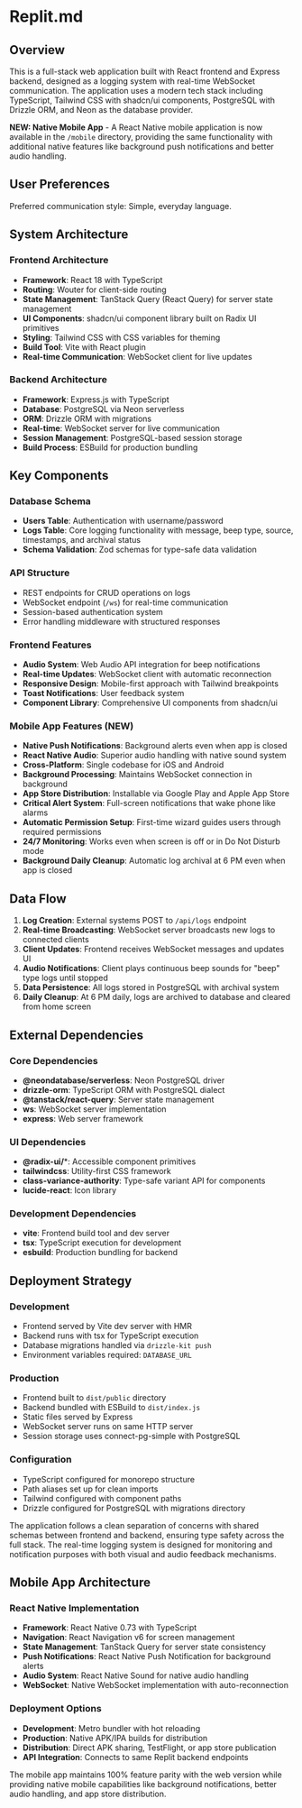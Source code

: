 # Replit.md

## Overview

This is a full-stack web application built with React frontend and Express backend, designed as a logging system with real-time WebSocket communication. The application uses a modern tech stack including TypeScript, Tailwind CSS with shadcn/ui components, PostgreSQL with Drizzle ORM, and Neon as the database provider.

**NEW: Native Mobile App** - A React Native mobile application is now available in the `/mobile` directory, providing the same functionality with additional native features like background push notifications and better audio handling.

## User Preferences

Preferred communication style: Simple, everyday language.

## System Architecture

### Frontend Architecture
- **Framework**: React 18 with TypeScript
- **Routing**: Wouter for client-side routing
- **State Management**: TanStack Query (React Query) for server state management
- **UI Components**: shadcn/ui component library built on Radix UI primitives
- **Styling**: Tailwind CSS with CSS variables for theming
- **Build Tool**: Vite with React plugin
- **Real-time Communication**: WebSocket client for live updates

### Backend Architecture
- **Framework**: Express.js with TypeScript
- **Database**: PostgreSQL via Neon serverless
- **ORM**: Drizzle ORM with migrations
- **Real-time**: WebSocket server for live communication
- **Session Management**: PostgreSQL-based session storage
- **Build Process**: ESBuild for production bundling

## Key Components

### Database Schema
- **Users Table**: Authentication with username/password
- **Logs Table**: Core logging functionality with message, beep type, source, timestamps, and archival status
- **Schema Validation**: Zod schemas for type-safe data validation

### API Structure
- REST endpoints for CRUD operations on logs
- WebSocket endpoint (`/ws`) for real-time communication
- Session-based authentication system
- Error handling middleware with structured responses

### Frontend Features
- **Audio System**: Web Audio API integration for beep notifications
- **Real-time Updates**: WebSocket client with automatic reconnection
- **Responsive Design**: Mobile-first approach with Tailwind breakpoints
- **Toast Notifications**: User feedback system
- **Component Library**: Comprehensive UI components from shadcn/ui

### Mobile App Features (NEW)
- **Native Push Notifications**: Background alerts even when app is closed
- **React Native Audio**: Superior audio handling with native sound system
- **Cross-Platform**: Single codebase for iOS and Android
- **Background Processing**: Maintains WebSocket connection in background
- **App Store Distribution**: Installable via Google Play and Apple App Store
- **Critical Alert System**: Full-screen notifications that wake phone like alarms
- **Automatic Permission Setup**: First-time wizard guides users through required permissions
- **24/7 Monitoring**: Works even when screen is off or in Do Not Disturb mode
- **Background Daily Cleanup**: Automatic log archival at 6 PM even when app is closed

## Data Flow

1. **Log Creation**: External systems POST to `/api/logs` endpoint
2. **Real-time Broadcasting**: WebSocket server broadcasts new logs to connected clients
3. **Client Updates**: Frontend receives WebSocket messages and updates UI
4. **Audio Notifications**: Client plays continuous beep sounds for "beep" type logs until stopped
5. **Data Persistence**: All logs stored in PostgreSQL with archival system
6. **Daily Cleanup**: At 6 PM daily, logs are archived to database and cleared from home screen

## External Dependencies

### Core Dependencies
- **@neondatabase/serverless**: Neon PostgreSQL driver
- **drizzle-orm**: TypeScript ORM with PostgreSQL dialect
- **@tanstack/react-query**: Server state management
- **ws**: WebSocket server implementation
- **express**: Web server framework

### UI Dependencies
- **@radix-ui/***: Accessible component primitives
- **tailwindcss**: Utility-first CSS framework
- **class-variance-authority**: Type-safe variant API for components
- **lucide-react**: Icon library

### Development Dependencies
- **vite**: Frontend build tool and dev server
- **tsx**: TypeScript execution for development
- **esbuild**: Production bundling for backend

## Deployment Strategy

### Development
- Frontend served by Vite dev server with HMR
- Backend runs with tsx for TypeScript execution
- Database migrations handled via `drizzle-kit push`
- Environment variables required: `DATABASE_URL`

### Production
- Frontend built to `dist/public` directory
- Backend bundled with ESBuild to `dist/index.js`
- Static files served by Express
- WebSocket server runs on same HTTP server
- Session storage uses connect-pg-simple with PostgreSQL

### Configuration
- TypeScript configured for monorepo structure
- Path aliases set up for clean imports
- Tailwind configured with component paths
- Drizzle configured for PostgreSQL with migrations directory

The application follows a clean separation of concerns with shared schemas between frontend and backend, ensuring type safety across the full stack. The real-time logging system is designed for monitoring and notification purposes with both visual and audio feedback mechanisms.

## Mobile App Architecture

### React Native Implementation
- **Framework**: React Native 0.73 with TypeScript
- **Navigation**: React Navigation v6 for screen management
- **State Management**: TanStack Query for server state consistency
- **Push Notifications**: React Native Push Notification for background alerts
- **Audio System**: React Native Sound for native audio handling
- **WebSocket**: Native WebSocket implementation with auto-reconnection

### Deployment Options
- **Development**: Metro bundler with hot reloading
- **Production**: Native APK/IPA builds for distribution
- **Distribution**: Direct APK sharing, TestFlight, or app store publication
- **API Integration**: Connects to same Replit backend endpoints

The mobile app maintains 100% feature parity with the web version while providing native mobile capabilities like background notifications, better audio handling, and app store distribution.